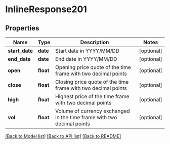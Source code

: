 # InlineResponse201

## Properties
Name | Type | Description | Notes
------------ | ------------- | ------------- | -------------
**start_date** | **date** | Start date in YYYY/MM/DD | [optional] 
**end_date** | **date** | End date in YYYY/MM/DD | [optional] 
**open** | **float** | Opening price quote of the time frame with two decimal points | [optional] 
**close** | **float** | Closing price quote of the time frame with two decimal points | [optional] 
**high** | **float** | Highest price of the time frame with two decimal points | [optional] 
**vol** | **float** | Volume of currency exchanged in the time frame with two decimal points | [optional] 

[[Back to Model list]](../README.md#documentation-for-models) [[Back to API list]](../README.md#documentation-for-api-endpoints) [[Back to README]](../README.md)


